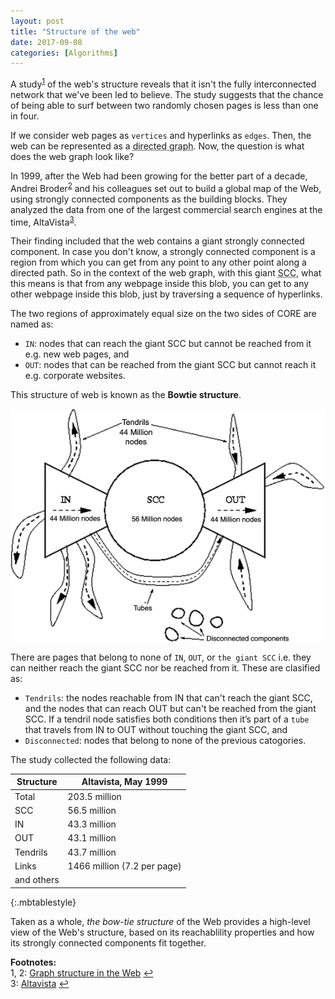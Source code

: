 ```yaml
---
layout: post
title: "Structure of the web"
date: 2017-09-08
categories: [Algorithms]
---
```


A study<sup id="a1">[1](#myfootnote1)</sup> of the web's structure reveals that it isn't the fully interconnected network that we've been led to believe. The study suggests that the chance of being able to surf between two randomly chosen pages is less than one in four.

If we consider web pages as `vertices` and hyperlinks as `edges`. Then, the web can be represented as a <abbr title='a graph that is a set of vertices connected by edges, where the edges have a direction associated with them.'>directed graph</abbr>. Now, the question is what does the web graph look like?

In 1999, after the Web had been growing for the better part of a decade, Andrei Broder<sup id="a2">[2](#myfootnote1)</sup> and his colleagues set out to build a global map of the Web, using strongly connected components as the building blocks. They analyzed the data from one of the largest commercial search engines at the time, AltaVista<sup id="a3">[3](#myfootnote3)</sup>.

Their finding included that the web contains a giant strongly connected component. In case you don't know, a strongly connected component is a region from which you can get from any point to any other point along a directed path. So in the context of the web graph, with this giant <abbr title='strongly connected component'>SCC</abbr>, what this means is that from any webpage inside this blob, you can get to any other webpage inside this blob, just by traversing a sequence of hyperlinks. 

The two regions of approximately equal size on the two sides of CORE are named as:
* `IN`: nodes that can reach the giant SCC but cannot be reached from it e.g. new web pages, and
* `OUT`: nodes that can be reached from the giant SCC but cannot reach it e.g. corporate websites.

This structure of web is known as the **Bowtie structure**.

<img src="/img/structure_of_web.gif" style="float: center; display: block; margin: auto; width: auto; max-width: 100%;">

There are pages that belong to none of `IN`, `OUT`, or `the giant SCC` i.e. they can neither reach the giant SCC nor be reached from it. These are clasified as:
* `Tendrils`: the nodes reachable from IN that can't reach the giant SCC, and
            the nodes that can reach OUT but can't be reached from the giant SCC.
            If a tendril node satisfies both conditions then it’s part of a `tube` that travels from IN to OUT without touching the giant SCC, and
* `Disconnected`: nodes that belong to none of the previous catogories.

The study collected the following data:

| Structure | Altavista, May 1999         |
|-----------|-----------------------------|
| Total     | 203.5 million               |
| SCC       | 56.5 million                |
| IN        | 43.3 million                |
| OUT       | 43.1 million                |
| Tendrils  | 43.7 million                |
| Links     | 1466 million (7.2 per page) |
|and others  ||
{:.mbtablestyle}

Taken as a whole, *the bow-tie structure* of the Web provides a high-level view of the Web's structure, based on its reachablility properties and how its strongly connected components fit together.



**Footnotes:**  
<a name="myfootnote1"></a>1, 2: [Graph structure in the Web](/assets/graph_broder.pdf) [↩](#a1)  
<a name="myfootnote3"></a>3: [Altavista](https://en.wikipedia.org/wiki/AltaVista) [↩](#a3)  
